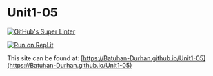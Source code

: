 # Unit1-05
[![GitHub's Super Linter](https://github.com/Batuhan-Durhan/Unit1-05/workflows/GitHub's%20Super%20Linter/badge.svg)](https://github.com/Batuhan-Durhan/Unit1-05/actions)



[![Run on Repl.it](https://repl.it/badge/github/Batuhan-Durhan/Unit1-05)](https://repl.it/github/Batuhan-Durhan/Unit1-05)

This site can be found at: [https://Batuhan-Durhan.github.io/Unit1-05](https://Batuhan-Durhan.github.io/Unit1-05)
